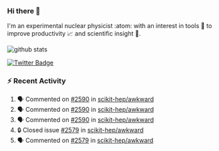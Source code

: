 ### Hi there 👋 

I'm an experimental nuclear physicist :atom: with an interest in tools :wrench: to improve productivity :chart_with_upwards_trend: and scientific insight :telescope:.

![github stats](https://github-readme-stats.vercel.app/api?username=agoose77&show_icons=true&hide_rank=true&hide_title=true&bg_color=30,e76445,904e95&text_color=efe3ec&icon_color=efe3ec)
<!--
**agoose77/agoose77** is a ✨ _special_ ✨ repository because its `README.md` (this file) appears on your GitHub profile.

Here are some ideas to get you started:

- 🔭 I’m currently working on ...
- 🌱 I’m currently learning ...
- 👯 I’m looking to collaborate on ...
- 🤔 I’m looking for help with ...
- 💬 Ask me about ...
- 📫 How to reach me: ...
- 😄 Pronouns: ...
- ⚡ Fun fact: ...
-->

[![Twitter Badge](https://img.shields.io/twitter/follow/agoose77?style=flat-square&logo=Twitter&logoColor=white&color=cornflowerblue)](https://twitter.com/agoose77)

### :zap: Recent Activity

<!--START_SECTION:activity-->
1. 🗣 Commented on [#2590](https://github.com/scikit-hep/awkward/issues/2590#issuecomment-1646217580) in [scikit-hep/awkward](https://github.com/scikit-hep/awkward)
2. 🗣 Commented on [#2590](https://github.com/scikit-hep/awkward/issues/2590#issuecomment-1645748938) in [scikit-hep/awkward](https://github.com/scikit-hep/awkward)
3. 🗣 Commented on [#2590](https://github.com/scikit-hep/awkward/issues/2590#issuecomment-1644277123) in [scikit-hep/awkward](https://github.com/scikit-hep/awkward)
4. 🔒 Closed issue [#2579](https://github.com/scikit-hep/awkward/issues/2579) in [scikit-hep/awkward](https://github.com/scikit-hep/awkward)
5. 🗣 Commented on [#2579](https://github.com/scikit-hep/awkward/issues/2579#issuecomment-1644216282) in [scikit-hep/awkward](https://github.com/scikit-hep/awkward)
<!--END_SECTION:activity-->
